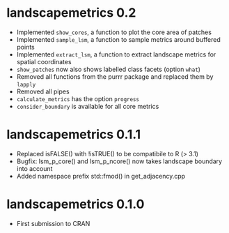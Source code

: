 # landscapemetrics 0.2

* Implemented `show_cores`, a function to plot the core area of patches
* Implemented `sample_lsm`, a function to sample metrics around buffered points
* Implemented `extract_lsm`, a function to extract landscape metrics for spatial coordinates
* `show_patches` now also shows labelled class facets (option `what`)
* Removed all functions from the purrr package and replaced them by `lapply`
* Removed all pipes
* `calculate_metrics` has the option `progress`
* `consider_boundary` is available for all core metrics

# landscapemetrics 0.1.1

* Replaced isFALSE() with !isTRUE() to be compatibile to R (> 3.1)
* Bugfix: lsm_p_core() and lsm_p_ncore() now takes landscape boundary into account
* Added namespace prefix std::fmod() in get_adjacency.cpp

# landscapemetrics 0.1.0

* First submission to CRAN
